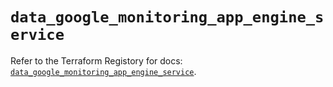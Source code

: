 # `data_google_monitoring_app_engine_service`

Refer to the Terraform Registory for docs: [`data_google_monitoring_app_engine_service`](https://registry.terraform.io/providers/hashicorp/google-beta/4.82.0/docs/data-sources/google_monitoring_app_engine_service).
